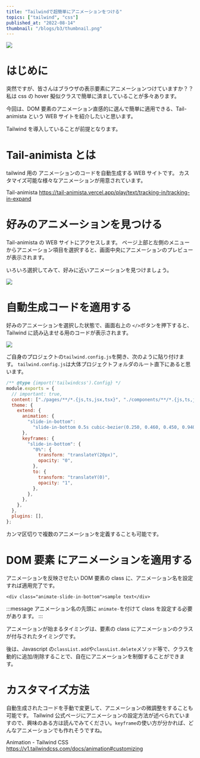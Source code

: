 ```yaml
---
title: "Tailwindで超簡単にアニメーションをつける"
topics: ["tailwind", "css"]
published_at: "2022-08-14"
thumbnail: "/blogs/b3/thumbnail.png"
---
```


![](/blogs/b3/thumbnail.png)

# はじめに

突然ですが、皆さんはブラウザの表示要素にアニメーションつけていますか？？
私は css の hover 擬似クラスで簡単に済ましていることが多々あります。

今回は、DOM 要素のアニメーション直感的に選んで簡単に適用できる、Tail-animista という WEB サイトを紹介したいと思います。

Tailwind を導入していることが前提となります。

# Tail-animista とは

tailwind 用の アニメーションのコードを自動生成する WEB サイトです。
カスタマイズ可能な様々なアニメーションが用意されています。

Tail-animista
https://tail-animista.vercel.app/play/text/tracking-in/tracking-in-expand

# 好みのアニメーションを見つける

Tail-animista の WEB サイトにアクセスします。
ページ上部と左側のメニューからアニメーション項目を選択すると、画面中央にアニメーションのプレビューが表示されます。

いろいろ選択してみて、好みに近いアニメーションを見つけましょう。

![](/blogs/b3/animation.png)

# 自動生成コードを適用する

好みのアニメーションを選択した状態で、画面右上の `</>`ボタンを押下すると、Tailwind に読み込ませる用のコードが表示されます。

![](/blogs/b3/code.png)

ご自身のプロジェクトの`tailwind.config.js`を開き、次のように貼り付けます。
`tailwind.config.js`は大体プロジェクトフォルダのルート直下にあると思います。

```js:tailwind.config.js
/** @type {import('tailwindcss').Config} */
module.exports = {
  // important: true,
  content: ["./pages/**/*.{js,ts,jsx,tsx}", "./components/**/*.{js,ts,jsx,tsx}"],
  theme: {
    extend: {
      animation: {
        "slide-in-bottom":
          "slide-in-bottom 0.5s cubic-bezier(0.250, 0.460, 0.450, 0.940)   both",
      },
      keyframes: {
        "slide-in-bottom": {
          "0%": {
            transform: "translateY(20px)",
            opacity: "0",
          },
          to: {
            transform: "translateY(0)",
            opacity: "1",
          },
        },
      },
    },
  },
  plugins: [],
};
```

カンマ区切りで複数のアニメーションを定義することも可能です。

# DOM 要素 にアニメーションを適用する

アニメーションを反映させたい DOM 要素の class に、アニメーション名を設定すれば適用完了です。

```html:例
<div class="animate-slide-in-bottom">sample text</div>
```

:::message
アニメーション名の先頭に `animate-`を付けて class を設定する必要があります。
:::

アニメーションが始まるタイミングは、要素の class にアニメーションのクラスが付与されたタイミングです。

後は、Javascript の`classList.add`や`classList.delete`メソッド等で、クラスを動的に追加/削除することで、自在にアニメーションを制御することができます。

# カスタマイズ方法

自動生成されたコードを手動で変更して、アニメーションの微調整をすることも可能です。
Tailwind 公式ページにアニメーションの設定方法が述べられていますので、興味のある方は読んでみてください。`keyframe`の使い方が分かれば、どんなアニメーションでも作れそうですね。

Animation - Tailwind CSS
https://v1.tailwindcss.com/docs/animation#customizing

